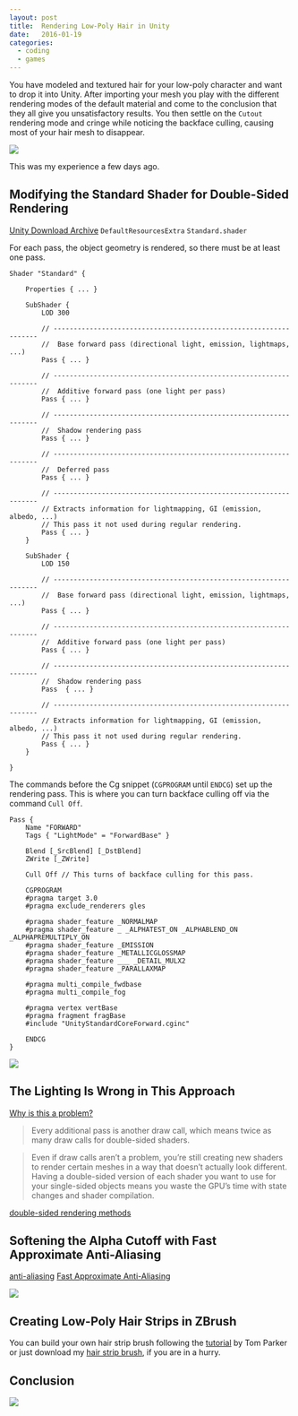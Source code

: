 ```yaml
---
layout: post
title:  Rendering Low-Poly Hair in Unity
date:   2016-01-19
categories:
  - coding
  - games
---
```


You have modeled and textured hair for your low-poly character and want to drop it into Unity. After importing your mesh you play with the different rendering modes of the default material and come to the conclusion that they all give you unsatisfactory results. You then settle on the `Cutout` rendering mode and cringe while noticing the backface culling, causing most of your hair mesh to disappear.

![](/images/unity-low-poly-hair-cutout.png)

This was my experience a few days ago.

## Modifying the Standard Shader for Double-Sided Rendering

[Unity Download Archive](https://unity3d.com/get-unity/download/archive)
`DefaultResourcesExtra`
`Standard.shader`

For each pass, the object geometry is rendered, so there must be at least one pass.

~~~
Shader "Standard" {

    Properties { ... }

    SubShader {
        LOD 300

        // ------------------------------------------------------------------
        //  Base forward pass (directional light, emission, lightmaps, ...)
        Pass { ... }

        // ------------------------------------------------------------------
        //  Additive forward pass (one light per pass)
        Pass { ... }

        // ------------------------------------------------------------------
        //  Shadow rendering pass
        Pass { ... }

        // ------------------------------------------------------------------
        //  Deferred pass
        Pass { ... }

        // ------------------------------------------------------------------
        // Extracts information for lightmapping, GI (emission, albedo, ...)
        // This pass it not used during regular rendering.
        Pass { ... }
    }

    SubShader {
        LOD 150

        // ------------------------------------------------------------------
        //  Base forward pass (directional light, emission, lightmaps, ...)
        Pass { ... }

        // ------------------------------------------------------------------
        //  Additive forward pass (one light per pass)
        Pass { ... }

        // ------------------------------------------------------------------
        //  Shadow rendering pass
        Pass  { ... }

        // ------------------------------------------------------------------
        // Extracts information for lightmapping, GI (emission, albedo, ...)
        // This pass it not used during regular rendering.
        Pass { ... }
    }

}
~~~

The commands before the Cg snippet (`CGPROGRAM` until `ENDCG`) set up the rendering pass. This is where you can turn backface culling off via the command `Cull Off`.

~~~
Pass {
    Name "FORWARD"
    Tags { "LightMode" = "ForwardBase" }

    Blend [_SrcBlend] [_DstBlend]
    ZWrite [_ZWrite]

    Cull Off // This turns of backface culling for this pass.

    CGPROGRAM
    #pragma target 3.0
    #pragma exclude_renderers gles

    #pragma shader_feature _NORMALMAP
    #pragma shader_feature _ _ALPHATEST_ON _ALPHABLEND_ON _ALPHAPREMULTIPLY_ON
    #pragma shader_feature _EMISSION
    #pragma shader_feature _METALLICGLOSSMAP
    #pragma shader_feature ___ _DETAIL_MULX2
    #pragma shader_feature _PARALLAXMAP

    #pragma multi_compile_fwdbase
    #pragma multi_compile_fog

    #pragma vertex vertBase
    #pragma fragment fragBase
    #include "UnityStandardCoreForward.cginc"

    ENDCG
}
~~~

![](/images/unity-low-poly-hair-cull-off.png)

## The Lighting Is Wrong in This Approach

[Why is this a problem?](http://danielbrauer.com/files/rendering-double-sided-geometry.html)

> Every additional pass is another draw call, which means twice as many draw calls for double-sided shaders.

> Even if draw calls aren’t a problem, you’re still creating new shaders to render certain meshes in a way that doesn’t actually look different. Having a double-sided version of each shader you want to use for your single-sided objects means you waste the GPU’s time with state changes and shader compilation.

[double-sided rendering methods](http://forum.unity3d.com/threads/double-sided-material.21778/page-2#post-2352641)

## Softening the Alpha Cutoff with Fast Approximate Anti-Aliasing

[anti-aliasing](http://docs.unity3d.com/Manual/script-Antialiasing.html)
[Fast Approximate Anti-Aliasing](https://en.wikipedia.org/wiki/Fast_approximate_anti-aliasing)

![](/images/unity-low-poly-hair-fxaa.png)

## Creating Low-Poly Hair Strips in ZBrush

You can build your own hair strip brush following the [tutorial](http://www.3dartistonline.com/news/2015/04/how-do-i-create-real-time-hair-for-games/) by Tom Parker or just download my [hair strip brush](), if you are in a hurry.

## Conclusion

![](/images/unity-low-poly-hair-rendering.jpg)
